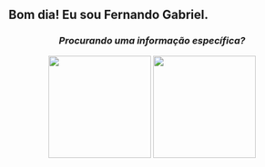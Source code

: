 ## Bom dia! Eu sou Fernando Gabriel.
### <div align="center"> _Procurando uma informação específica?_ </div>
  
<div align="center">
<img height="180em" src="https://github-readme-stats.vercel.app/api?username=fergabriel0&show_icons=true&theme=great-gatsby"/>
<img height="180em" src="https://github-readme-stats.vercel.app/api/top-langs/?username=fergabriel0&hide_progress=false"/>
</div>

<!--
e-mail:
portifolio:

*mecanicazinha daora de clicar em cada tabelinha pra mostrar cada linguagem*

- 🔭 I’m currently working on ...
- 🌱 I’m currently learning ...

-->
